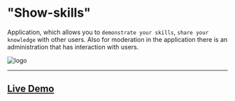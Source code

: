 # "Show-skills"

Application, which allows you to `demonstrate your skills`, `share your knowledge` with other users. 
Also for moderation in the application there is an administration that has interaction with users.

![logo](https://user-images.githubusercontent.com/78900834/179995939-36a85425-f78d-43e4-8f05-d4ec7b2ed8e3.png)

***
<h2><a  href="https://show-skills.vercel.app/">Live Demo</a></h2>
